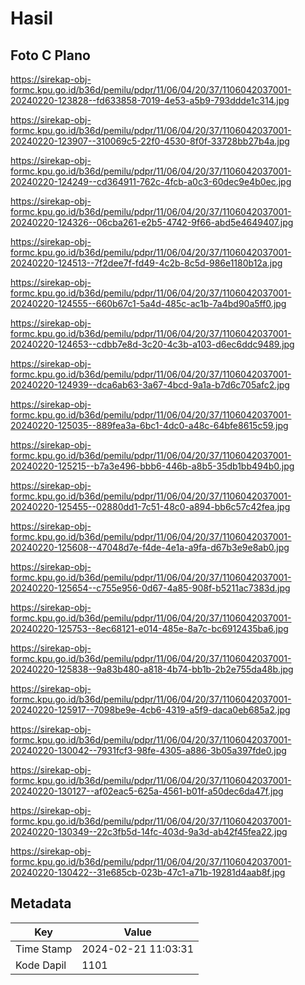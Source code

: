 # Hasil

## Foto C Plano

https://sirekap-obj-formc.kpu.go.id/b36d/pemilu/pdpr/11/06/04/20/37/1106042037001-20240220-123828--fd633858-7019-4e53-a5b9-793ddde1c314.jpg

https://sirekap-obj-formc.kpu.go.id/b36d/pemilu/pdpr/11/06/04/20/37/1106042037001-20240220-123907--310069c5-22f0-4530-8f0f-33728bb27b4a.jpg

https://sirekap-obj-formc.kpu.go.id/b36d/pemilu/pdpr/11/06/04/20/37/1106042037001-20240220-124249--cd364911-762c-4fcb-a0c3-60dec9e4b0ec.jpg

https://sirekap-obj-formc.kpu.go.id/b36d/pemilu/pdpr/11/06/04/20/37/1106042037001-20240220-124326--06cba261-e2b5-4742-9f66-abd5e4649407.jpg

https://sirekap-obj-formc.kpu.go.id/b36d/pemilu/pdpr/11/06/04/20/37/1106042037001-20240220-124513--7f2dee7f-fd49-4c2b-8c5d-986e1180b12a.jpg

https://sirekap-obj-formc.kpu.go.id/b36d/pemilu/pdpr/11/06/04/20/37/1106042037001-20240220-124555--660b67c1-5a4d-485c-ac1b-7a4bd90a5ff0.jpg

https://sirekap-obj-formc.kpu.go.id/b36d/pemilu/pdpr/11/06/04/20/37/1106042037001-20240220-124653--cdbb7e8d-3c20-4c3b-a103-d6ec6ddc9489.jpg

https://sirekap-obj-formc.kpu.go.id/b36d/pemilu/pdpr/11/06/04/20/37/1106042037001-20240220-124939--dca6ab63-3a67-4bcd-9a1a-b7d6c705afc2.jpg

https://sirekap-obj-formc.kpu.go.id/b36d/pemilu/pdpr/11/06/04/20/37/1106042037001-20240220-125035--889fea3a-6bc1-4dc0-a48c-64bfe8615c59.jpg

https://sirekap-obj-formc.kpu.go.id/b36d/pemilu/pdpr/11/06/04/20/37/1106042037001-20240220-125215--b7a3e496-bbb6-446b-a8b5-35db1bb494b0.jpg

https://sirekap-obj-formc.kpu.go.id/b36d/pemilu/pdpr/11/06/04/20/37/1106042037001-20240220-125455--02880dd1-7c51-48c0-a894-bb6c57c42fea.jpg

https://sirekap-obj-formc.kpu.go.id/b36d/pemilu/pdpr/11/06/04/20/37/1106042037001-20240220-125608--47048d7e-f4de-4e1a-a9fa-d67b3e9e8ab0.jpg

https://sirekap-obj-formc.kpu.go.id/b36d/pemilu/pdpr/11/06/04/20/37/1106042037001-20240220-125654--c755e956-0d67-4a85-908f-b5211ac7383d.jpg

https://sirekap-obj-formc.kpu.go.id/b36d/pemilu/pdpr/11/06/04/20/37/1106042037001-20240220-125753--8ec68121-e014-485e-8a7c-bc6912435ba6.jpg

https://sirekap-obj-formc.kpu.go.id/b36d/pemilu/pdpr/11/06/04/20/37/1106042037001-20240220-125838--9a83b480-a818-4b74-bb1b-2b2e755da48b.jpg

https://sirekap-obj-formc.kpu.go.id/b36d/pemilu/pdpr/11/06/04/20/37/1106042037001-20240220-125917--7098be9e-4cb6-4319-a5f9-daca0eb685a2.jpg

https://sirekap-obj-formc.kpu.go.id/b36d/pemilu/pdpr/11/06/04/20/37/1106042037001-20240220-130042--7931fcf3-98fe-4305-a886-3b05a397fde0.jpg

https://sirekap-obj-formc.kpu.go.id/b36d/pemilu/pdpr/11/06/04/20/37/1106042037001-20240220-130127--af02eac5-625a-4561-b01f-a50dec6da47f.jpg

https://sirekap-obj-formc.kpu.go.id/b36d/pemilu/pdpr/11/06/04/20/37/1106042037001-20240220-130349--22c3fb5d-14fc-403d-9a3d-ab42f45fea22.jpg

https://sirekap-obj-formc.kpu.go.id/b36d/pemilu/pdpr/11/06/04/20/37/1106042037001-20240220-130422--31e685cb-023b-47c1-a71b-19281d4aab8f.jpg


## Metadata

| Key        | Value               |
| ---------- | ------------------- |
| Time Stamp | 2024-02-21 11:03:31 |
| Kode Dapil | 1101                |



